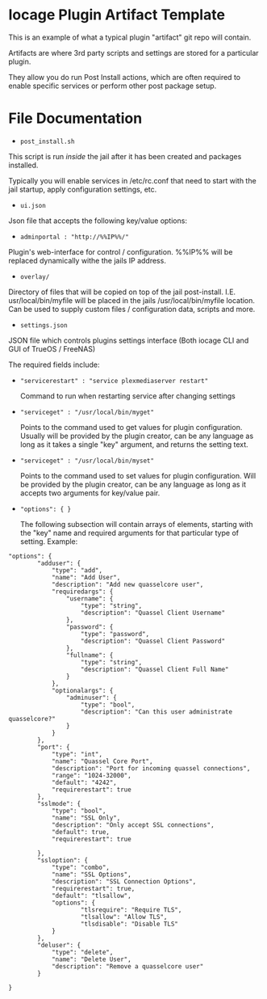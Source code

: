 # Iocage Plugin Artifact Template

This is an example of what a typical plugin "artifact" git repo will contain.

Artifacts are where 3rd party scripts and settings are stored for a particular plugin.

They allow you do run Post Install actions, which are often required to enable
specific services or perform other post package setup.

# File Documentation

 - `post_install.sh`

This script is run *inside* the jail after it has been created and packages installed.

Typically you will enable services in /etc/rc.conf that need to start with the jail startup,
apply configuration settings, etc.


 - `ui.json`

Json file that accepts the following key/value options:

- `adminportal : "http://%%IP%%/"`

Plugin's web-interface for control / configuration. %%IP%% will be replaced dynamically withe the jails IP address.

 - `overlay/`

Directory of files that will be copied on top of the jail post-install. I.E. usr/local/bin/myfile will
be placed in the jails /usr/local/bin/myfile location. Can be used to supply custom files / configuration
data, scripts and more.

 - `settings.json`

JSON file which controls plugins settings interface (Both iocage CLI and GUI of TrueOS / FreeNAS)

The required fields include:

- `"servicerestart" : "service plexmediaserver restart"`

  Command to run when restarting service after changing settings

- `"serviceget" : "/usr/local/bin/myget"`

  Points to the command used to get values for plugin configuration. Usually will be provided by the plugin creator, can be any language as long as it takes a single "key" argument, and returns the setting text.

- `"serviceget" : "/usr/local/bin/myset"`

  Points to the command used to set values for plugin configuration. Will be provided by the plugin creator, can be any language as long as it accepts two arguments for key/value pair.

- `"options": { }`

  The following subsection will contain arrays of elements, starting with the "key" name and required arguments
for that particular type of setting. Example:


```
"options": {
		"adduser": {
			"type": "add",
			"name": "Add User",
			"description": "Add new quasselcore user",
			"requiredargs": {
				"username": {
					"type": "string",
					"description": "Quassel Client Username"
				},
				"password": {
					"type": "password",
					"description": "Quassel Client Password"
				},
				"fullname": {
					"type": "string",
					"description": "Quassel Client Full Name"
				}
			},
			"optionalargs": {
				"adminuser": { 
					"type": "bool",
					"description": "Can this user administrate quasselcore?"
				}
			}
		},
		"port": {
			"type": "int",
			"name": "Quassel Core Port",
			"description": "Port for incoming quassel connections",
			"range": "1024-32000",
			"default": "4242",
			"requirerestart": true
		},
		"sslmode": {
			"type": "bool",
			"name": "SSL Only",
			"description": "Only accept SSL connections",
			"default": true,
			"requirerestart": true
			
		},	
		"ssloption": {
			"type": "combo",
			"name": "SSL Options",
			"description": "SSL Connection Options",
			"requirerestart": true,
			"default": "tlsallow",
			"options": {
					"tlsrequire": "Require TLS",
					"tlsallow": "Allow TLS",
					"tlsdisable": "Disable TLS"
			}
		},
		"deluser": {
			"type": "delete",
			"name": "Delete User",
			"description": "Remove a quasselcore user"
		}

}
```
